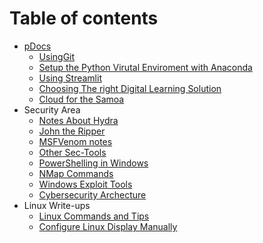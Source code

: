 # Table of contents

* [pDocs](README.md)
  * [UsingGit](usinggit.md)
  * [Setup the Python Virutal Enviroment with Anaconda](install\_anaconda\_pythonvirtualenv.md)
  * [Using Streamlit](using\_streamlit.md)
  * [Choosing The right Digital Learning Solution](choosing-the-right-digital-learning-solution.md)
  * [Cloud for the Samoa](cloud-for-the-samoa.md)
* Security Area
  * [Notes About Hydra](hydra_notes.md)
  * [John the Ripper](John-the-Ripper-notes.md)
  * [MSFVenom notes](msfvenom_notes.md)
  * [Other Sec-Tools](OtherSecTools.md)
  * [PowerShelling in Windows](Powershelling_in_Windows.md)
  * [NMap Commands](useful_Nmap_Commands.md)
  * [Windows Exploit Tools](Windows_Exploit_tools.md)
  * [Cybersecurity Archecture](Cybersecurity_Architechture_Notes.md)
* Linux Write-ups 
  * [Linux Commands and Tips](LinuxTipsandTools.md)
  * [Configure Linux Display Manually](Manual_graphicDisplaySetting_Linux.md)
